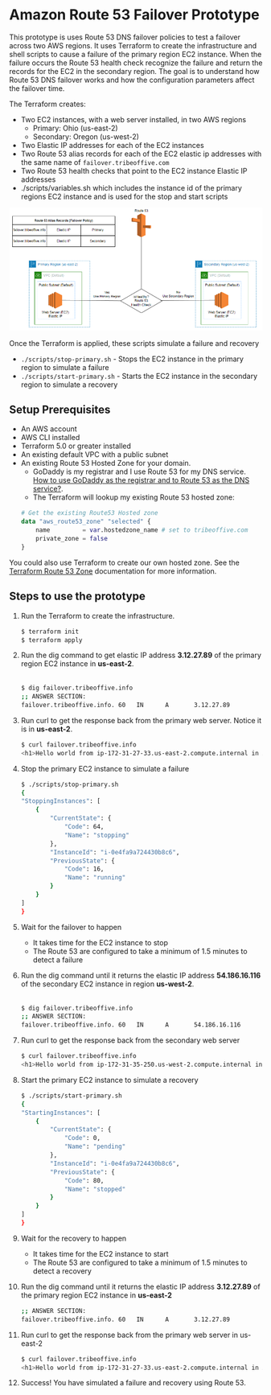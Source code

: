 # Amazon Route 53 Failover Prototype

This prototype is uses Route 53 DNS failover policies to test a failover across two AWS regions. It uses Terraform to create the infrastructure and shell scripts to cause a failure of the primary region EC2 instance.  When the failure occurs the Route 53 health check recognize the failure and return the records for the EC2 in the secondary region. The goal is to understand how Route 53 DNS failover works and how the configuration parameters affect the failover time.


The Terraform creates:
- Two EC2 instances, with a web server installed, in two AWS regions
    - Primary: Ohio (us-east-2) 
    - Secondary: Oregon (us-west-2)
- Two Elastic IP addresses for each of the EC2 instances
- Two Route 53 alias records for each of the EC2 elastic ip addresses with the same name of ```failover.tribeoffive.com```
- Two Route 53 health checks that point to the EC2 instance Elastic IP addresses
- ./scripts/variables.sh which includes the instance id of the primary regions EC2 instance and is used for the stop and start scripts


![Alt text](docs/images/terraform-architecture.png)

Once the Terraform is applied, these scripts simulate a failure and recovery
- ```./scripts/stop-primary.sh``` - Stops the EC2 instance in the primary region to simulate a failure
- ```./scripts/start-primary.sh``` - Starts the EC2 instance in the secondary region to simulate a recovery


## Setup Prerequisites

- An AWS account 
- AWS CLI installed
- Terraform 5.0 or greater installed
- An existing default VPC with a public subnet 
- An existing Route 53 Hosted Zone for your domain. 
    - GoDaddy is my registrar and I use Route 53 for my DNS service.   [How to use GoDaddy as the registrar and to Route 53 as the DNS service?](docs/GoDaddyToRoute53.md). 
    - The Terraform will lookup my existing Route 53 hosted zone:
    ``` terraform
    # Get the existing Route53 Hosted zone
    data "aws_route53_zone" "selected" {
        name         = var.hostedzone_name # set to tribeoffive.com
        private_zone = false
    }
    ```
You could also use Terraform to create our own hosted zone.  See the [Terraform Route 53 Zone](https://registry.terraform.io/providers/hashicorp/aws/latest/docs/resources/route53_zone) documentation for more information.

## Steps to use the prototype

1. Run the Terraform to create the infrastructure.
    ``` bash
    $ terraform init
    $ terraform apply
    ```
2. Run the dig command to get elastic IP address **3.12.27.89** of the primary region EC2 instance in **us-east-2**.
    ``` bash

    $ dig failover.tribeoffive.info
    ;; ANSWER SECTION:
    failover.tribeoffive.info. 60   IN      A       3.12.27.89
    ```

3. Run curl to get the response back from the primary web server. Notice it is in **us-east-2**.
    ``` bash
    $ curl failover.tribeoffive.info
    <h1>Hello world from ip-172-31-27-33.us-east-2.compute.internal in AZ us-east-2b </h1>
    ```

4. Stop the primary EC2 instance to simulate a failure
    ``` bash
    $ ./scripts/stop-primary.sh
    {
    "StoppingInstances": [
        {
            "CurrentState": {
                "Code": 64,
                "Name": "stopping"
            },
            "InstanceId": "i-0e4fa9a724430b8c6",
            "PreviousState": {
                "Code": 16,
                "Name": "running"
            }
        }
    ]
    }
    ```

5. Wait for the failover to happen  
    - It takes time for the EC2 instance to stop
    - The Route 53 are configured to take a minimum of 1.5 minutes to detect a failure 

6. Run the dig command until it returns the elastic IP address **54.186.16.116** of the secondary EC2 instance in region **us-west-2**.
     ``` bash

    $ dig failover.tribeoffive.info
    ;; ANSWER SECTION:
    failover.tribeoffive.info. 60   IN      A       54.186.16.116
    ```

7. Run curl to get the response back from the secondary web server
    ``` bash
    $ curl failover.tribeoffive.info
    <h1>Hello world from ip-172-31-35-250.us-west-2.compute.internal in AZ us-west-2a </h1>
    ```

8. Start the primary EC2 instance to simulate a recovery
    ``` bash
    $ ./scripts/start-primary.sh
    {
    "StartingInstances": [
        {
            "CurrentState": {
                "Code": 0,
                "Name": "pending"
            },
            "InstanceId": "i-0e4fa9a724430b8c6",
            "PreviousState": {
                "Code": 80,
                "Name": "stopped"
            }
        }
    ]
    }
    ```
9. Wait for the recovery to happen  
    - It takes time for the EC2 instance to start
    - The Route 53 are configured to take a minimum of 1.5 minutes to detect a recovery
10. Run the dig command until it returns the elastic IP address **3.12.27.89** of the primary region EC2 instance in **us-east-2**
     ``` bash
    ;; ANSWER SECTION:
    failover.tribeoffive.info. 60   IN      A       3.12.27.89
    ```
11. Run curl to get the response back from the primary web server in us-east-2
    ``` bash
    $ curl failover.tribeoffive.info
    <h1>Hello world from ip-172-31-27-33.us-east-2.compute.internal in AZ us-east-2b </h1>
    ```
12. Success!  You have simulated a failure and recovery using Route 53.
